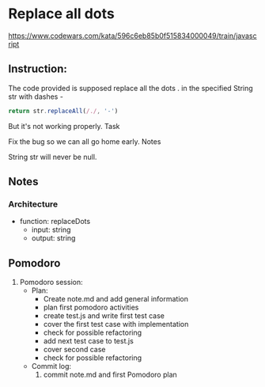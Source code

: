 # Replace all dots
https://www.codewars.com/kata/596c6eb85b0f515834000049/train/javascript
## Instruction:
The code provided is supposed replace all the dots . in the specified String str with dashes -
```javascript
return str.replaceAll(/./, '-')
```
But it's not working properly.
Task

Fix the bug so we can all go home early.
Notes

String str will never be null.


## Notes
### Architecture
* function: replaceDots
    * input: string
    * output: string

## Pomodoro
1. Pomodoro session:
    * Plan:
        * Create note.md and add general information
        * plan first pomodoro activities
        * create test.js and write first test case
        * cover the first test case with implementation
        * check for possible refactoring
        * add next test case to test.js
        * cover second case
        * check for possible refactoring
    * Commit log:
        1. commit note.md and first Pomodoro plan